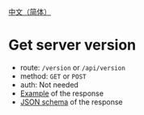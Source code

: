 [中文（简体）](version.zh_CN.md)
# Get server version
* route: `/version` or `/api/version`
* method: `GET` or `POST`
* auth: Not needed
* [Example](version.example.json) of the response
* [JSON schema](version.json) of the response
